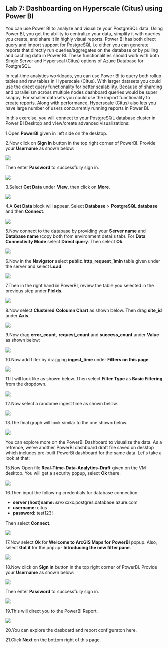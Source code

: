 ## **Lab 7: Dashboarding on Hyperscale (Citus) using Power BI**

You can use Power BI to analyze and visualize your PostgreSQL data. Using Power BI, you get the ability to centralize your data, simplify it with queries you create, and share it in highly visual reports. Power BI has both direct query and import support for PostgreSQL i.e either you can generate reports that directly run queries/aggregates on the database or by pulling and caching data in Power BI. These functionalities should work with both Single Server and Hyperscal (Citus) options of Azure Database for PostgreSQL.
 
In real-time analytics workloads, you can use Power BI to query both rollup tables and raw tables in Hyperscale (Citus). With larger datasets you could use the direct query functionality for better scalability. Because of sharding and parallelism across multiple nodes dashboard queries would be super snappy. For smaller datasets you could use the import functionality to create reports. Along with performance, Hyperscale (Citus) also lets you have large number of users concurrently running reports in Power BI.
 
In this exercise, you will connect to your PostgreSQL database cluster in Power BI Desktop and view/create advanced visualizations:

1.Open **PowerBI** given in left side on the desktop.

2.Now click on **Sign in** button in the top right corner of PowerBI. Provide your **Username** as shown below:

 ![](images/powerbi10.png)

Then enter **Password** to successfully sign in.

 ![](images/powerbi8.png)

3.Select **Get Data** under **View**, then click on **More**.

 ![](images/getdata.png)

4.A **Get Data** block will appear. Select **Database** > **PostgreSQL database** and then **Connect**.

 ![](images/getdata1.png)

5.Now connect to the database by providing your **Server name** and **Database name** (copy both from environment details tab). For **Data Connectivity Mode** select **Direct query**. Then select **Ok**.

 ![](images/getdata2.png)

6.Now in the **Navigator** select **public.http_request_1min** table given under the server and select **Load**.

 ![](images/getdata3.png)

7.Then in the right hand in PowerBI, review the table you selected in the previous step under **Fields**.

 ![](images/getdata4.png)

8.Now select **Clustered Coloumn Chart** as shown below. Then drag **site_id** under **Axis**.

 ![](images/graph1.png)

9.Now drag **error_count**, **request_count** and **success_count** under **Value** as shown below:

 ![](images/graph2.png)

10.Now add filter by dragging **ingest_time** under **Filters on this page**.

 ![](images/graph3.png)

11.It will look like as shown below. Then select **Filter Type** as **Basic Filtering** from the dropdown.

 ![](images/graph4.png)

12.Now select a randome ingest time as shown below.

 ![](images/graph5.png)

13.The final graph will look similar to the one shown below.

 ![](images/graph6.png)

You can explore more on the PowerBI Dashboard to visualize the data. As a refrence, we've another PowerBI dashboard draft file saved on desktop which includes pre-built PowerBi dashboard for the same data. Let's take a look at that:

15.Now Open file **Real-Time-Data-Analytics-Draft** given on the VM desktop. You will get a security popup, select **Ok** there.

![](images/powerbi.png)

16.Then input the following credentials for database connection:

* **server (host)name:** srvxxxxx.postgres.database.azure.com 
* **username:** citus
* **password:** test123!

Then select **Connect**.

![](images/powerbi2.png)

17.Now select **Ok** for **Welcome to ArcGIS Maps for PowerBI** popup. Also, select **Got it** for the popup- **Introducing the new filter pane**.

![](images/powerbi3.png)

18.Now click on **Sign in** button in the top right corner of PowerBI. Provide your **Username** as shown below:

 ![](images/powerbi10.png)

Then enter **Password** to successfully sign in.

 ![](images/powerbi8.png)

19.This will direct you to the PowerBI Report.

![](images/powerbi9.png)

20.You can explore the dasboard and report configuraton here. 

21.Click **Next** on the bottom right of this page.
